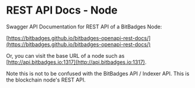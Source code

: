 # REST API Docs - Node

Swagger API Documentation for REST API of a BitBadges Node:

[https://bitbadges.github.io/bitbadges-openapi-rest-docs/](https://bitbadges.github.io/bitbadges-openapi-rest-docs/)

Or, you can visit the base URL of a node such as [http://api.bitbadges.io:1317](http://api.bitbadges.io:1317).



Note this is not to be confused with the BitBadges API / Indexer API. This is the blockchain node's REST API.&#x20;
